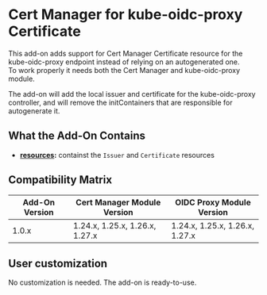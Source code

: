 # Cert Manager for kube-oidc-proxy Certificate

This add-on adds support for Cert Manager Certificate resource for the kube-oidc-proxy endpoint instead of
relying on an autogenerated one.  
To work properly it needs both the Cert Manager and kube-oidc-proxy module.

The add-on will add the local issuer and certificate for the kube-oidc-proxy controller, and will remove the
initContainers that are responsible for autogenerate it.

## What the Add-On Contains

- **[resources](./resources):** containst the `Issuer` and `Certificate` resources

## Compatibility Matrix

| Add-On Version | Cert Manager Module Version    | OIDC Proxy Module Version      |
|----------------|--------------------------------|--------------------------------|
| 1.0.x          | 1.24.x, 1.25.x, 1.26.x, 1.27.x | 1.24.x, 1.25.x, 1.26.x, 1.27.x |

## User customization

No customization is needed. The add-on is ready-to-use.
